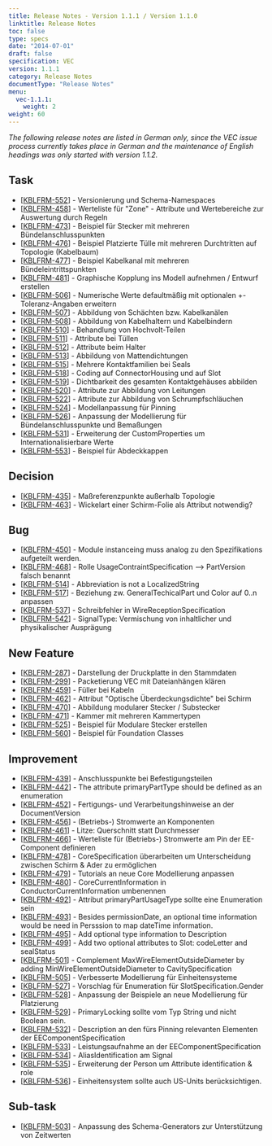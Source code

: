 ```yaml
---
title: Release Notes - Version 1.1.1 / Version 1.1.0
linktitle: Release Notes
toc: false
type: specs
date: "2014-07-01"
draft: false
specification: VEC
version: 1.1.1
category: Release Notes
documentType: "Release Notes"
menu:
  vec-1.1.1:
    weight: 2
weight: 60
---
```

*The following release notes are listed in German only, since the VEC issue process currently takes place in German and the maintenance of English headings was only started with version 1.1.2.*
<h2> Task </h2>
<ul>
    <li>[<a href="https://track.prostep.com/browse/KBLFRM-552">KBLFRM-552</a>] -
        Versionierung und Schema-Namespaces</li>
    <li>[<a href="https://track.prostep.com/browse/KBLFRM-458">KBLFRM-458</a>] - Werteliste
        für &quot;Zone&quot; - Attribute und Wertebereiche zur Auswertung durch Regeln </li>
    <li>[<a href="https://track.prostep.com/browse/KBLFRM-473">KBLFRM-473</a>] - Beispiel
        für Stecker mit mehreren Bündelanschlusspunkten </li>
    <li>[<a href="https://track.prostep.com/browse/KBLFRM-476">KBLFRM-476</a>] - Beispiel
        Platzierte Tülle mit mehreren Durchtritten auf Topologie (Kabelbaum) </li>
    <li>[<a href="https://track.prostep.com/browse/KBLFRM-477">KBLFRM-477</a>] - Beispiel
        Kabelkanal mit mehreren Bündeleintrittspunkten </li>
    <li>[<a href="https://track.prostep.com/browse/KBLFRM-481">KBLFRM-481</a>] - Graphische
        Kopplung ins Modell aufnehmen / Entwurf erstellen </li>
    <li>[<a href="https://track.prostep.com/browse/KBLFRM-506">KBLFRM-506</a>] - Numerische
        Werte defaultmäßig mit optionalen +-Toleranz-Angaben erweitern </li>
    <li>[<a href="https://track.prostep.com/browse/KBLFRM-507">KBLFRM-507</a>] - Abbildung
        von Schächten bzw. Kabelkanälen </li>
    <li>[<a href="https://track.prostep.com/browse/KBLFRM-508">KBLFRM-508</a>] - Abbildung
        von Kabelhaltern und Kabelbindern </li>
    <li>[<a href="https://track.prostep.com/browse/KBLFRM-510">KBLFRM-510</a>] - Behandlung
        von Hochvolt-Teilen </li>
    <li>[<a href="https://track.prostep.com/browse/KBLFRM-511">KBLFRM-511</a>] - Attribute
        bei Tüllen </li>
    <li>[<a href="https://track.prostep.com/browse/KBLFRM-512">KBLFRM-512</a>] - Attribute
        beim Halter </li>
    <li>[<a href="https://track.prostep.com/browse/KBLFRM-513">KBLFRM-513</a>] - Abbildung
        von Mattendichtungen </li>
    <li>[<a href="https://track.prostep.com/browse/KBLFRM-515">KBLFRM-515</a>] - Mehrere
        Kontaktfamilien bei Seals </li>
    <li>[<a href="https://track.prostep.com/browse/KBLFRM-518">KBLFRM-518</a>] - Coding auf
        ConnectorHousing und auf Slot </li>
    <li>[<a href="https://track.prostep.com/browse/KBLFRM-519">KBLFRM-519</a>] -
        Dichtbarkeit des gesamten Kontaktgehäuses abbilden </li>
    <li>[<a href="https://track.prostep.com/browse/KBLFRM-520">KBLFRM-520</a>] - Attribute
        zur Abbildung von Leitungen </li>
    <li>[<a href="https://track.prostep.com/browse/KBLFRM-522">KBLFRM-522</a>] - Attribute
        zur Abbildung von Schrumpfschläuchen </li>
    <li>[<a href="https://track.prostep.com/browse/KBLFRM-524">KBLFRM-524</a>] -
        Modellanpassung für Pinning </li>
    <li>[<a href="https://track.prostep.com/browse/KBLFRM-526">KBLFRM-526</a>] - Anpassung
        der Modellierung für Bündelanschlusspunkte und Bemaßungen </li>
    <li>[<a href="https://track.prostep.com/browse/KBLFRM-531">KBLFRM-531</a>] - Erweiterung
        der CustomProperties um Internationalisierbare Werte </li>
    <li>[<a href="https://track.prostep.com/browse/KBLFRM-553">KBLFRM-553</a>] - Beispiel
        für Abdeckkappen </li>
</ul>
<h2> Decision </h2>
<ul>
    <li>[<a href="https://track.prostep.com/browse/KBLFRM-435">KBLFRM-435</a>] -
        Maßreferenzpunkte außerhalb Topologie </li>
    <li>[<a href="https://track.prostep.com/browse/KBLFRM-463">KBLFRM-463</a>] - Wickelart
        einer Schirm-Folie als Attribut notwendig? </li>
</ul>
<h2> Bug </h2>
<ul>
    <li>[<a href="https://track.prostep.com/browse/KBLFRM-450">KBLFRM-450</a>] - Module
        instanceing muss analog zu den Spezifikations aufgeteilt werden. </li>
    <li>[<a href="https://track.prostep.com/browse/KBLFRM-468">KBLFRM-468</a>] - Rolle
        UsageContraintSpecification --&gt; PartVersion falsch benannt </li>
    <li>[<a href="https://track.prostep.com/browse/KBLFRM-514">KBLFRM-514</a>] -
        Abbreviation is not a LocalizedString </li>
    <li>[<a href="https://track.prostep.com/browse/KBLFRM-517">KBLFRM-517</a>] - Beziehung
        zw. GeneralTechicalPart und Color auf 0..n anpassen </li>
    <li>[<a href="https://track.prostep.com/browse/KBLFRM-537">KBLFRM-537</a>] -
        Schreibfehler in WireReceptionSpecification </li>
    <li>[<a href="https://track.prostep.com/browse/KBLFRM-542">KBLFRM-542</a>] - SignalType:
        Vermischung von inhaltlicher und physikalischer Ausprägung </li>
</ul>
<h2> New Feature </h2>
<ul>
    <li>[<a href="https://track.prostep.com/browse/KBLFRM-287">KBLFRM-287</a>] - Darstellung
        der Druckplatte in den Stammdaten </li>
    <li>[<a href="https://track.prostep.com/browse/KBLFRM-299">KBLFRM-299</a>] -
        Packetierung VEC mit Dateianhängen klären </li>
    <li>[<a href="https://track.prostep.com/browse/KBLFRM-459">KBLFRM-459</a>] - Füller bei
        Kabeln </li>
    <li>[<a href="https://track.prostep.com/browse/KBLFRM-462">KBLFRM-462</a>] - Attribut
        &quot;Optische Überdeckungsdichte&quot; bei Schirm </li>
    <li>[<a href="https://track.prostep.com/browse/KBLFRM-470">KBLFRM-470</a>] - Abbildung
        modularer Stecker / Substecker </li>
    <li>[<a href="https://track.prostep.com/browse/KBLFRM-471">KBLFRM-471</a>] - Kammer mit
        mehreren Kammertypen </li>
    <li>[<a href="https://track.prostep.com/browse/KBLFRM-525">KBLFRM-525</a>] - Beispiel
        für Modulare Stecker erstellen </li>
    <li>[<a href="https://track.prostep.com/browse/KBLFRM-560">KBLFRM-560</a>] - Beispiel
        für Foundation Classes </li>
</ul>
<h2> Improvement </h2>
<ul>
    <li>[<a href="https://track.prostep.com/browse/KBLFRM-439">KBLFRM-439</a>] -
        Anschlusspunkte bei Befestigungsteilen </li>
    <li>[<a href="https://track.prostep.com/browse/KBLFRM-442">KBLFRM-442</a>] - The
        attribute primaryPartType should be defined as an enumeration </li>
    <li>[<a href="https://track.prostep.com/browse/KBLFRM-452">KBLFRM-452</a>] - Fertigungs-
        und Verarbeitungshinweise an der DocumentVersion </li>
    <li>[<a href="https://track.prostep.com/browse/KBLFRM-456">KBLFRM-456</a>] - (Betriebs-)
        Stromwerte an Komponenten </li>
    <li>[<a href="https://track.prostep.com/browse/KBLFRM-461">KBLFRM-461</a>] - Litze:
        Querschnitt statt Durchmesser </li>
    <li>[<a href="https://track.prostep.com/browse/KBLFRM-466">KBLFRM-466</a>] - Werteliste
        für (Betriebs-) Stromwerte am Pin der EE-Component definieren </li>
    <li>[<a href="https://track.prostep.com/browse/KBLFRM-478">KBLFRM-478</a>] -
        CoreSpecification überarbeiten um Unterscheidung zwischen Schirm &amp; Ader zu
        ermöglichen </li>
    <li>[<a href="https://track.prostep.com/browse/KBLFRM-479">KBLFRM-479</a>] - Tutorials
        an neue Core Modellierung anpassen </li>
    <li>[<a href="https://track.prostep.com/browse/KBLFRM-480">KBLFRM-480</a>] -
        CoreCurrentInformation in ConductorCurrentInformation umbenennen </li>
    <li>[<a href="https://track.prostep.com/browse/KBLFRM-492">KBLFRM-492</a>] - Attribut
        primaryPartUsageType sollte eine Enumeration sein </li>
    <li>[<a href="https://track.prostep.com/browse/KBLFRM-493">KBLFRM-493</a>] - Besides
        permissionDate, an optional time information would be need in Persssion to map
        dateTime information. </li>
    <li>[<a href="https://track.prostep.com/browse/KBLFRM-495">KBLFRM-495</a>] - Add
        optional type information to Description </li>
    <li>[<a href="https://track.prostep.com/browse/KBLFRM-499">KBLFRM-499</a>] - Add two
        optional attributes to Slot: codeLetter and sealStatus </li>
    <li>[<a href="https://track.prostep.com/browse/KBLFRM-501">KBLFRM-501</a>] - Complement
        MaxWireElementOutsideDiameter by adding MinWireElementOutsideDiameter to
        CavitySpecification </li>
    <li>[<a href="https://track.prostep.com/browse/KBLFRM-505">KBLFRM-505</a>] - Verbesserte
        Modellierung für Einheitensysteme </li>
    <li>[<a href="https://track.prostep.com/browse/KBLFRM-527">KBLFRM-527</a>] - Vorschlag
        für Enumeration für SlotSpecification.Gender </li>
    <li>[<a href="https://track.prostep.com/browse/KBLFRM-528">KBLFRM-528</a>] - Anpassung
        der Beispiele an neue Modellierung für Platzierung </li>
    <li>[<a href="https://track.prostep.com/browse/KBLFRM-529">KBLFRM-529</a>] -
        PrimaryLocking sollte vom Typ String und nicht Boolean sein. </li>
    <li>[<a href="https://track.prostep.com/browse/KBLFRM-532">KBLFRM-532</a>] - Description
        an den fürs Pinning relevanten Elementen der EEComponentSpecification </li>
    <li>[<a href="https://track.prostep.com/browse/KBLFRM-533">KBLFRM-533</a>] -
        Leistungsaufnahme an der EEComponentSpecification </li>
    <li>[<a href="https://track.prostep.com/browse/KBLFRM-534">KBLFRM-534</a>] -
        AliasIdentification am Signal </li>
    <li>[<a href="https://track.prostep.com/browse/KBLFRM-535">KBLFRM-535</a>] - Erweiterung
        der Person um Attribute identification &amp; role </li>
    <li>[<a href="https://track.prostep.com/browse/KBLFRM-536">KBLFRM-536</a>] -
        Einheitensystem sollte auch US-Units berücksichtigen. </li>
</ul>
<h2> Sub-task </h2>
<ul>
    <li>[<a href="https://track.prostep.com/browse/KBLFRM-503">KBLFRM-503</a>] - Anpassung
        des Schema-Generators zur Unterstützung von Zeitwerten </li>
</ul>
